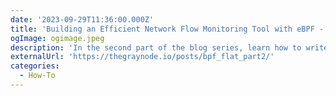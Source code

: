 ```yaml
---
date: '2023-09-29T11:36:00.000Z'
title: 'Building an Efficient Network Flow Monitoring Tool with eBPF - Part 2'
ogImage: ogimage.jpeg
description: 'In the second part of the blog series, learn how to write the backend or kernel space eBPF code for an eBPF-based network flow monitoring tool called flat'
externalUrl: 'https://thegraynode.io/posts/bpf_flat_part2/'
categories:
  - How-To
---
```

